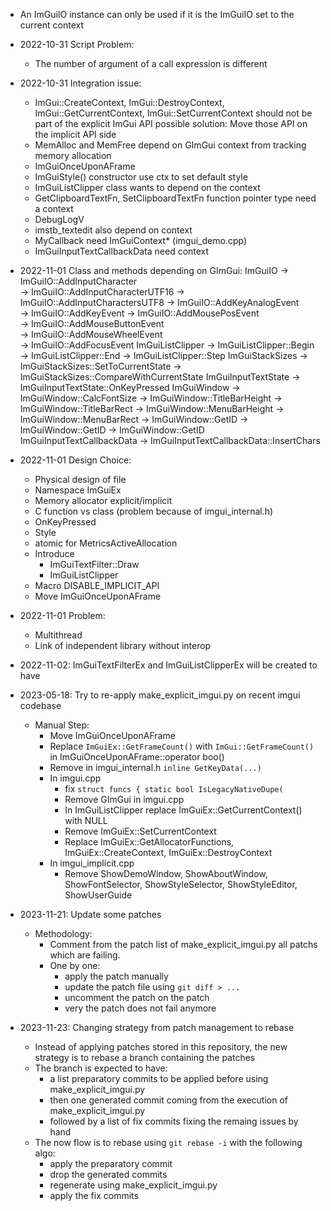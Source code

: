 - An ImGuiIO instance can only be used if it is the ImGuiIO set to the current context

- 2022-10-31 Script Problem:
    - The number of argument of a call expression is different
- 2022-10-31 Integration issue:
    - ImGui::CreateContext, ImGui::DestroyContext, ImGui::GetCurrentContext, ImGui::SetCurrentContext should not be part of the explicit ImGui API
        possible solution: Move those API on the implicit API side
    - MemAlloc and MemFree depend on GImGui context from tracking memory allocation
    - ImGuiOnceUponAFrame
    - ImGuiStyle() constructor use ctx to set default style
    - ImGuiListClipper class wants to depend on the context
    - GetClipboardTextFn, SetClipboardTextFn function pointer type need a context
    - DebugLogV
    - imstb_textedit also depend on context
    - MyCallback need ImGuiContext* (imgui_demo.cpp)
    - ImGuiInputTextCallbackData need context
- 2022-11-01 Class and methods depending on GImGui:
    ImGuiIO
        -> ImGuiIO::AddInputCharacter     
        -> ImGuiIO::AddInputCharacterUTF16
        -> ImGuiIO::AddInputCharactersUTF8
        -> ImGuiIO::AddKeyAnalogEvent     
        -> ImGuiIO::AddKeyEvent
        -> ImGuiIO::AddMousePosEvent      
        -> ImGuiIO::AddMouseButtonEvent   
        -> ImGuiIO::AddMouseWheelEvent    
        -> ImGuiIO::AddFocusEvent
    ImGuiListClipper
        -> ImGuiListClipper::Begin
        -> ImGuiListClipper::End
        -> ImGuiListClipper::Step
    ImGuiStackSizes
        -> ImGuiStackSizes::SetToCurrentState
        -> ImGuiStackSizes::CompareWithCurrentState
    ImGuiInputTextState
        -> ImGuiInputTextState::OnKeyPressed
    ImGuiWindow
        -> ImGuiWindow::CalcFontSize
        -> ImGuiWindow::TitleBarHeight
        -> ImGuiWindow::TitleBarRect
        -> ImGuiWindow::MenuBarHeight
        -> ImGuiWindow::MenuBarRect
        -> ImGuiWindow::GetID
        -> ImGuiWindow::GetID
        -> ImGuiWindow::GetID
    ImGuiInputTextCallbackData
        -> ImGuiInputTextCallbackData::InsertChars
- 2022-11-01 Design Choice:
  - Physical design of file
  - Namespace ImGuiEx
  - Memory allocator explicit/implicit
  - C function vs class (problem because of imgui_internal.h)
  - OnKeyPressed
  - Style
  - atomic for MetricsActiveAllocation
  - Introduce 
    - ImGuiTextFilter::Draw
    - ImGuiListClipper
  - Macro DISABLE_IMPLICIT_API
  - Move ImGuiOnceUponAFrame
  

- 2022-11-01 Problem:
  - Multithread
  - Link of independent library without interop

- 2022-11-02: ImGuiTextFilterEx and ImGuiListClipperEx will be created to have

- 2023-05-18: Try to re-apply make_explicit_imgui.py on recent imgui codebase
  - Manual Step:
    - Move ImGuiOnceUponAFrame
    - Replace `ImGuiEx::GetFrameCount()` with `ImGui::GetFrameCount()` in ImGuiOnceUponAFrame::operator boo()
    - Remove in imgui_internal.h `inline GetKeyData(...)`
    - In imgui.cpp
      - fix `struct funcs { static bool IsLegacyNativeDupe(`
      - Remove GImGui in imgui.cpp
      - In ImGuiListClipper replace ImGuiEx::GetCurrentContext() with NULL
      - Remove ImGuiEx::SetCurrentContext
      - Replace ImGuiEx::GetAllocatorFunctions, ImGuiEx::CreateContext, ImGuiEx::DestroyContext
    - In imgui_implicit.cpp
      - Remove ShowDemoWindow, ShowAboutWindow, ShowFontSelector, ShowStyleSelector, ShowStyleEditor, ShowUserGuide

- 2023-11-21: Update some patches
  - Methodology:
    - Comment from the patch list of make_explicit_imgui.py all patchs which are failing.
    - One by one:
      - apply the patch manually
      - update the patch file using `git diff > ...`
      - uncomment the patch on the patch
      - very the patch does not fail anymore

- 2023-11-23: Changing strategy from patch management to rebase
  - Instead of applying patches stored in this repository, the new strategy is to rebase a branch containing the patches
  - The branch is expected to have:
    - a list preparatory commits to be applied before using make_explicit_imgui.py
    - then one generated commit coming from the execution of make_explicit_imgui.py
    - followed by a list of fix commits fixing the remaing issues by hand
  - The now flow is to rebase using `git rebase -i` with the following algo:
    - apply the preparatory commit
    - drop the generated commits
    - regenerate using make_explicit_imgui.py
    - apply the fix commits
